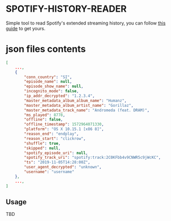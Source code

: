 # SPOTIFY-HISTORY-READER

Simple tool to read Spotify's extended streaming history, you can follow [this guide](https://support.stats.fm/docs/import/spotify-import/) to get yours.


# json files contents

```json
[
    ...,
    {
        "conn_country": "SI",
        "episode_name": null,
        "episode_show_name": null,
        "incognito_mode": false,
        "ip_addr_decrypted": "1.2.3.4",
        "master_metadata_album_album_name": "Humanz",
        "master_metadata_album_artist_name": "Gorillaz",
        "master_metadata_track_name": "Andromeda (feat. DRAM)",
        "ms_played": 8778,
        "offline": false,
        "offline_timestamp": 1572964071330,
        "platform": "OS X 10.15.1 [x86 8]",
        "reason_end": "endplay",
        "reason_start": "clickrow",
        "shuffle": true,
        "skipped": null,
        "spotify_episode_uri": null,
        "spotify_track_uri": "spotify:track:2C0KFbb4v9CNWR5c9jWcKC",
        "ts": "2019-11-05T14:28:00Z",
        "user_agent_decrypted": "unknown",
        "username": "username"
    },
    ...,
]
```



## Usage

TBD

